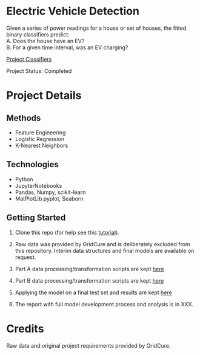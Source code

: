 # Electric Vehicle Detection  


Given a series of power readings for a house or set of houses, the fitted binary classifiers predict:  
A. Does the house have an EV?   
B. For a given time interval, was an EV charging?  

[Project Classifiers](https://github.com/AndreaKeane/electric-vehicle-detection/blob/master/figures/classifier_chain.png)

Project Status: Completed

# Project Details  
## Methods  
* Feature Engineering  
* Logistic Regression  
* K-Nearest Neighbors

## Technologies  
* Python  
* JupyterNotebooks 
* Pandas, Numpy, scikit-learn
* MatPlotLib.pyplot, Seaborn  

## Getting Started

1. Clone this repo (for help see this [tutorial](https://help.github.com/articles/cloning-a-repository/)).

2. Raw data was provided by GridCure and is deliberately excluded from this repository. Interim data structures and final models are available on request. 
    
3. Part A data processing/transformation scripts are kept [here](https://github.com/AndreaKeane/electric-vehicle-detection/tree/master/part_a)  

4. Part B data processing/transformation scripts are kept [here](https://github.com/AndreaKeane/electric-vehicle-detection/tree/master/part_b)

5. Applying the model on a final test set and results are kept [here](https://github.com/AndreaKeane/electric-vehicle-detection/tree/master/final_test)

6. The report with full model development process and analysis is in XXX. 

# Credits
Raw data and original project requirements provided by GridCure.

